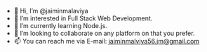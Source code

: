 - 👋 Hi, I’m @jaiminmalaviya
- 👀 I’m interested in Full Stack Web Development.
- 🌱 I’m currently learning Node.js.
- 💞️ I’m looking to collaborate on any platform on that you prefer.
- 📫 You can reach me via E-mail: jaiminmalviya56.jm@gmail.com

<!---
jaiminmalaviya/jaiminmalaviya is a ✨ special ✨ repository because its `README.md` (this file) appears on your GitHub profile.
You can click the Preview link to take a look at your changes.
--->
